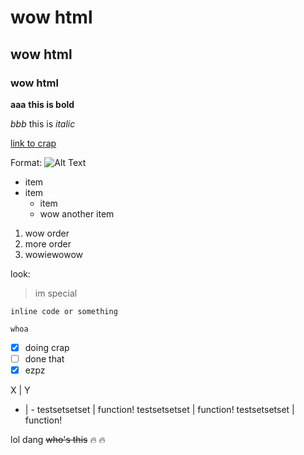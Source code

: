 <h1>wow html</h1>
<h2>wow html</h2>
<h3>wow html</h3>

__aaa__
**this is bold**

_bbb_
this is *italic*

[link to crap](https://github.com/uosJad/owo)

Format: ![Alt Text](https://media.giphy.com/media/3rgXByB0tbT7oXK7Xq/giphy.gif)

* item
* item
  * item
  * wow another item

1. wow order
1. more order
  1. wowiewowow

look:
> im special

`inline code or something`

```
whoa
```

- [x] doing crap
- [ ] done that
- [x] ezpz

X | Y
- | -
testsetsetset | function!
testsetsetset | function!
testsetsetset | function!

lol dang ~~who's this~~
:fire:
:fire:
